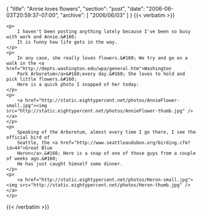 {
  "title": "Annie loves flowers",
  "section": "post",
  "date": "2006-06-03T20:59:37-07:00",
  "archive": [
    "2006/06/03"
  ]
}
{{< verbatim >}}

    <p>
        I haven't been posting anything lately because I've been so busy with work and Annie.&#160;
        It is funny how life gets in the way. 
    </p>
    <p>
        In any case, she really loves flowers.&#160; We try and go on a walk in the <a href="http://depts.washington.edu/wpa/general.htm">Washington
        Park Arboretum</a>&#160;every day.&#160; She loves to hold and pick little flowers.&#160;
        Here is a quick photo I snapped of her today: 
    </p>
    <p>
        <a href="http://static.eightypercent.net/photos/AnnieFlower-small.jpg"><img src="http://static.eightypercent.net/photos/AnnieFlower-thumb.jpg" /></a> 
    </p>
    <p>
        Speaking of the Arboretum, almost every time I go there, I see the official bird of
        Seattle, the <a href="http://www.seattleaudubon.org/birding.cfm?id=44">Great Blue
        Heron</a>.&#160; Here is a snap of one of those guys from a couple of weeks ago.&#160;
        He has just caught himself some dinner.
    </p>
    <p>
        <a href="http://static.eightypercent.net/photos/Heron-small.jpg"><img src="http://static.eightypercent.net/photos/Heron-thumb.jpg" /></a> 
    </p>

{{< /verbatim >}}
